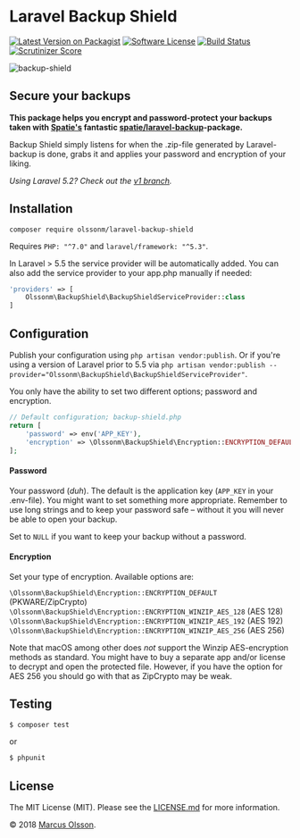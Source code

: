 # Laravel Backup Shield

[![Latest Version on Packagist][ico-version]][link-packagist]
[![Software License][ico-license]](LICENSE.md)
[![Build Status][ico-travis]][link-travis]
[![Scrutinizer Score][ico-scrutinizer]][link-scrutinizer]

![backup-shield](https://user-images.githubusercontent.com/907114/40585078-b42b31ba-61ac-11e8-9db6-b5497e156f5a.png)

## Secure your backups

**This package helps you encrypt and password-protect your backups taken with [Spatie's](https://github.com/spatie) fantastic [spatie/laravel-backup](https://github.com/spatie/laravel-backup)-package.**

Backup Shield simply listens for when the .zip-file generated by Laravel-backup is done, grabs it and applies your password and encryption of your liking.

*Using Laravel 5.2? Check out the [v1 branch](https://github.com/olssonm/laravel-backup-shield/tree/v1).*

## Installation

`composer require olssonm/laravel-backup-shield`

Requires `PHP: "^7.0"` and `laravel/framework: "^5.3"`.

In Laravel > 5.5 the service provider will be automatically added. You can also add the service provider to your app.php manually if needed:

```php
'providers' => [
    Olssonm\BackupShield\BackupShieldServiceProvider::class
]
```

## Configuration

Publish your configuration using `php artisan vendor:publish`. Or if you're using a version of Laravel prior to 5.5 via ```php artisan vendor:publish --provider="Olssonm\BackupShield\BackupShieldServiceProvider"```.

You only have the ability to set two different options; password and encryption.

```php
// Default configuration; backup-shield.php
return [
    'password' => env('APP_KEY'),
    'encryption' => \Olssonm\BackupShield\Encryption::ENCRYPTION_DEFAULT
];
```

#### Password

Your password (*duh*). The default is the application key (`APP_KEY` in your .env-file). You might want to set something more appropriate. Remember to use long strings and to keep your password safe – without it you will never be able to open your backup.

Set to `NULL` if you want to keep your backup without a password.

#### Encryption

Set your type of encryption. Available options are:

`\Olssonm\BackupShield\Encryption::ENCRYPTION_DEFAULT` (PKWARE/ZipCrypto)  
`\Olssonm\BackupShield\Encryption::ENCRYPTION_WINZIP_AES_128` (AES 128)  
`\Olssonm\BackupShield\Encryption::ENCRYPTION_WINZIP_AES_192` (AES 192)  
`\Olssonm\BackupShield\Encryption::ENCRYPTION_WINZIP_AES_256` (AES 256)  

Note that macOS among other does *not* support the Winzip AES-encryption methods as standard. You might have to buy a separate app and/or license to decrypt and open the protected file. However, if you have the option for AES 256 you should go with that as ZipCrypto may be weak.

## Testing

``` bash
$ composer test
```

or

``` bash
$ phpunit
```

## License

The MIT License (MIT). Please see the [LICENSE.md](LICENSE.md) for more information.

© 2018 [Marcus Olsson](https://marcusolsson.me).

[ico-version]: https://img.shields.io/packagist/v/olssonm/laravel-backup-shield.svg?style=flat-square
[ico-license]: https://img.shields.io/badge/license-MIT-brightgreen.svg?style=flat-square
[ico-travis]: https://img.shields.io/travis/olssonm/laravel-backup-shield/master.svg?style=flat-square
[ico-downloads]: https://img.shields.io/packagist/dt/olssonm/laravel-backup-shield.svg?style=flat-square
[ico-scrutinizer]: https://img.shields.io/scrutinizer/g/olssonm/laravel-backup-shield.svg?style=flat-square
[link-packagist]: https://packagist.org/packages/olssonm/laravel-backup-shield
[link-travis]: https://travis-ci.org/olssonm/laravel-backup-shield
[link-scrutinizer]: https://scrutinizer-ci.com/g/olssonm/laravel-backup-shield
